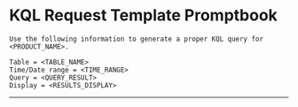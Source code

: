 # KQL Request Template Promptbook

```
Use the following information to generate a proper KQL query for <PRODUCT_NAME>.

Table = <TABLE_NAME>
Time/Date range = <TIME_RANGE>
Query = <QUERY_RESULT>
Display = <RESULTS_DISPLAY>
```
---
